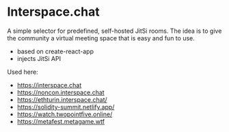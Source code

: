 # Interspace.chat

A simple selector for predefined, self-hosted JitSi rooms. The idea is to give the community a virtual meeting space that is easy and fun to use. 

- based on create-react-app
- injects JitSi API

Used here:
- https://interspace.chat
- https://noncon.interspace.chat
- https://ethturin.interspace.chat/
- https://solidity-summit.netlify.app/
- https://watch.twopointfive.online/
- https://metafest.metagame.wtf

